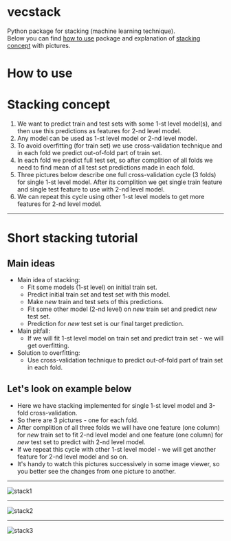 # vecstack
Python package for stacking (machine learning technique).  
Below you can find [how to use](https://github.com/vecxoz/vecstack#how-to-use) package and explanation of [stacking concept](https://github.com/vecxoz/vecstack#stacking-concept) with pictures.

# How to use

# Stacking concept

1. We want to predict train and test sets with some 1-st level model(s), and then use this predictions as features for 2-nd level model.
2. Any model can be used as 1-st level model or 2-nd level model.
3. To avoid overfitting (for train set) we use cross-validation technique and in each fold we predict out-of-fold part of train set.
4. In each fold we predict full test set, so after complition of all folds we need to find mean of all test set predictions made in each fold.
5. Three pictures below describe one full cross-validation cycle (3 folds) for single 1-st level model. After its complition we get single train feature and single test feature to use with 2-nd level model.
6. We can repeat this cycle using other 1-st level models to get more features for 2-nd level model.

***

# Short stacking tutorial

## Main ideas
* Main idea of stacking: 
  * Fit some models (1-st level) on initial train set.
  * Predict initial train set and test set with this model. 
  * Make *new* train and test sets of this predictions.
  * Fit some other model (2-nd level) on *new* train set and predict *new* test set.
  * Prediction for *new* test set is our final target prediction.
* Main pitfall:
  * If we will fit 1-st level model on train set and predict train set - we will get overfitting.
* Solution to overfitting:
  * Use cross-validation technique to predict out-of-fold part of train set in each fold.
  
## Let's look on example below
* Here we have stacking implemented for single 1-st level model and 3-fold cross-validation.
* So there are 3 pictures - one for each fold.
* After complition of all three folds we will have one feature (one column) for *new* train set to fit 2-nd level model and one feature (one column) for *new* test set to predict with 2-nd level model.
* If we repeat this cycle with other 1-st level model - we will get another feature for 2-nd level model and so on.
* It's handy to watch this pictures successively in some image viewer, so you better see the changes from one picture to another.

***
![stack1](https://github.com/vecxoz/vecstack/blob/master/tutorial/dia1.png "Fold 1 of 3")
***
![stack2](https://github.com/vecxoz/vecstack/blob/master/tutorial/dia2.png "Fold 2 of 3")
***
![stack3](https://github.com/vecxoz/vecstack/blob/master/tutorial/dia3.png "Fold 3 of 3")
